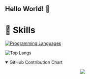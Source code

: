 ## Hello World! 👋

# 🚀 Skills 
[![Programming Languages](https://skillicons.dev/icons?i=java,c,cpp,python,html,css,github,linux,windows,obsidian)](https://skillicons.dev)

![Top Langs](https://github-readme-stats.vercel.app/api/top-langs/?username=desmonHak&layout=compact)

<details open>
<summary>GitHub Contribution Chart</summary>
<p align="center">
    <img src="https://github-readme-activity-graph.vercel.app/graph?username=desmonHak&theme=github-compact&area=true&hide_border=true&custom_title=Contribution%20Graph&bg_color=000000&color=C2FFC7&line=CB9DF0&point=C2FFC7&area_color=CB9DF0" />
</p>
</details>
